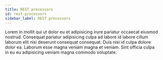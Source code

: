 ```yaml
---
title: REST processors
id: rest-processors
sidebar_label: REST processors
---
```


<!-- @part src="../parts/rest-processors/h1-rest-processors-description.md" -->

Lorem in mollit qui ut dolor eu et adipisicing irure pariatur occaecat eiusmod nostrud. Consequat pariatur adipisicing culpa ad labore id labore cillum laborum elit nisi deserunt consequat consequat. Duis nisi id culpa dolore dolor ea. Laborum esse magna veniam magna et veniam. Sint officia culpa in eu eu adipisicing veniam magna commodo voluptate.
<!-- @/part -->

<!-- @part src="../parts/rest-processors/h1-rest-processors-body.md" -->
<!-- Your content goes here, replacing this comment -->
<!-- @/part -->

